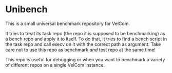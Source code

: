 # Unibench

This is a small universal benchmark repository for VelCom.

It tries to treat its task repo (the repo it is supposed to be benchmarking) as
a bench repo and apply it to itself. To do that, it tries to find a bench script
in the task repo and call execv on it with the correct path as argument. Take
care not to use this repo as benchmark *and* test repo at the same time!

This repo is useful for debugging or when you want to benchmark a variety of
different repos on a single VelCom instance.
